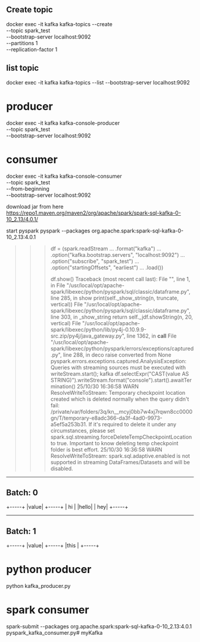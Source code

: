 ## Create topic

docker exec -it kafka kafka-topics --create \
  --topic spark_test \
  --bootstrap-server localhost:9092 \
  --partitions 1 \
  --replication-factor 1


## list topic

docker exec -it kafka kafka-topics --list --bootstrap-server localhost:9092


# producer

docker exec -it kafka kafka-console-producer \
  --topic spark_test \
  --bootstrap-server localhost:9092


# consumer
docker exec -it kafka kafka-console-consumer \
  --topic spark_test \
  --from-beginning \
  --bootstrap-server localhost:9092


download jar from here
https://repo1.maven.org/maven2/org/apache/spark/spark-sql-kafka-0-10_2.13/4.0.1/


start pyspark 
pyspark --packages org.apache.spark:spark-sql-kafka-0-10_2.13:4.0.1

>>> df = (spark.readStream
...       .format("kafka")
...       .option("kafka.bootstrap.servers", "localhost:9092")
...       .option("subscribe", "spark_test")
...       .option("startingOffsets", "earliest")
...       .load())
>>> 
>>> 
>>> df.show()
Traceback (most recent call last):
  File "<stdin>", line 1, in <module>
  File "/usr/local/opt/apache-spark/libexec/python/pyspark/sql/classic/dataframe.py", line 285, in show
    print(self._show_string(n, truncate, vertical))
  File "/usr/local/opt/apache-spark/libexec/python/pyspark/sql/classic/dataframe.py", line 303, in _show_string
    return self._jdf.showString(n, 20, vertical)
  File "/usr/local/opt/apache-spark/libexec/python/lib/py4j-0.10.9.9-src.zip/py4j/java_gateway.py", line 1362, in __call__
  File "/usr/local/opt/apache-spark/libexec/python/pyspark/errors/exceptions/captured.py", line 288, in deco
    raise converted from None
pyspark.errors.exceptions.captured.AnalysisException: Queries with streaming sources must be executed with writeStream.start();
kafka
>>> df.selectExpr("CAST(value AS STRING)").writeStream.format("console").start().awaitTermination()
25/10/30 16:36:58 WARN ResolveWriteToStream: Temporary checkpoint location created which is deleted normally when the query didn't fail: /private/var/folders/3q/kn__mcyj0bb7w4xj7rqwn8cc0000gn/T/temporary-e8adc366-da3f-4ad0-9973-a5ef5a253b31. If it's required to delete it under any circumstances, please set spark.sql.streaming.forceDeleteTempCheckpointLocation to true. Important to know deleting temp checkpoint folder is best effort.
25/10/30 16:36:58 WARN ResolveWriteToStream: spark.sql.adaptive.enabled is not supported in streaming DataFrames/Datasets and will be disabled.
-------------------------------------------                                     
Batch: 0
-------------------------------------------
+-----+
|value|
+-----+
|  hi |
|hello|
|  hey|
+-----+

-------------------------------------------
Batch: 1
-------------------------------------------
+-----+
|value|
+-----+
|this |
+-----+




# python producer
python kafka_producer.py

# spark consumer
spark-submit  --packages org.apache.spark:spark-sql-kafka-0-10_2.13:4.0.1 pyspark_kafka_consumer.py# myKafka
